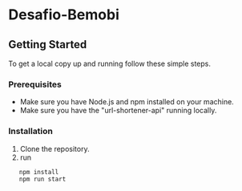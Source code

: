 # Desafio-Bemobi
## Getting Started

To get a local copy up and running follow these simple steps.

### Prerequisites

 - Make sure you have Node.js and npm installed on your machine.
 - Make sure you have the "url-shortener-api" running locally.

### Installation

1. Clone the repository.
2. run 
```sh
   npm install
   npm run start
```